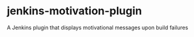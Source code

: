 jenkins-motivation-plugin
=========================

A Jenkins plugin that displays motivational messages upon build failures